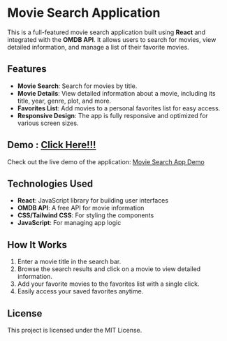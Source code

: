 # Movie Search Application

This is a full-featured movie search application built using **React** and integrated with the **OMDB API**. It allows users to search for movies, view detailed information, and manage a list of their favorite movies.

## Features

- **Movie Search**: Search for movies by title.
- **Movie Details**: View detailed information about a movie, including its title, year, genre, plot, and more.
- **Favorites List**: Add movies to a personal favorites list for easy access.
- **Responsive Design**: The app is fully responsive and optimized for various screen sizes.

## Demo : [Click Here!!!]()

Check out the live demo of the application: [Movie Search App Demo](#)

## Technologies Used

- **React**: JavaScript library for building user interfaces
- **OMDB API**: A free API for movie information
- **CSS/Tailwind CSS**: For styling the components
- **JavaScript**: For managing app logic

## How It Works

1. Enter a movie title in the search bar.
2. Browse the search results and click on a movie to view detailed information.
3. Add your favorite movies to the favorites list with a single click.
4. Easily access your saved favorites anytime.

## License

This project is licensed under the MIT License.
